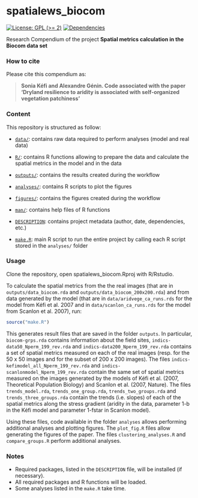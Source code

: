
<!-- README.md is generated from README.Rmd. Please edit that file -->

# spatialews_biocom

<!-- badges: start -->

[![License: GPL (\>=
2)](https://img.shields.io/badge/License-GPL%20%28%3E%3D%202%29-blue.svg)](https://choosealicense.com/licenses/gpl-2.0/)
[![Dependencies](https://img.shields.io/badge/dependencies-2/94-green?style=flat)](#)
<!-- badges: end -->

Research Compendium of the project **Spatial metrics calculation in the
Biocom data set**

### How to cite

Please cite this compendium as:

> **Sonia Kéfi and Alexandre Génin. Code associated with the paper
> ‘Dryland resilience to aridity is associated with self-organized
> vegetation patchiness’**

### Content

This repository is structured as follow:

- [`data/`](https://github.com/skefi/spatialews_biocom/tree/master/raw-data):
  contains raw data required to perform analyses (model and real data)

- [`R/`](https://github.com/skefi/spatialews_biocom/tree/master/R):
  contains R functions allowing to prepare the data and calculate the
  spatial metrics in the model and in the data

- [`outputs/`](https://github.com/skefi/spatialews_biocom/tree/master/outputs):
  contains the results created during the workflow

- [`analyses/`](https://github.com/skefi/spatialews_biocom/tree/master/analyses/):
  contains R scripts to plot the figures

- [`figures/`](https://github.com/skefi/spatialews_biocom/tree/master/figures):
  contains the figures created during the workflow

- [`man/`](https://github.com/skefi/spatialews_biocom/tree/master/man):
  contains help files of R functions

- [`DESCRIPTION`](https://github.com/skefi/spatialews_biocom/tree/master/DESCRIPTION):
  contains project metadata (author, date, dependencies, etc.)

- [`make.R`](https://github.com/skefi/spatialews_biocom/tree/master/make.R):
  main R script to run the entire project by calling each R script
  stored in the `analyses/` folder

### Usage

Clone the repository, open spatialews_biocom.Rproj with R/Rstudio.

To calculate the spatial metrics from the the real images (that are in
`outputs/data_biocom.rda` and `outputs/data_biocom_200x200.rda`) and
from data generated by the model (that are in
`data/aridvege_ca_runs.rds` for the model from Kéfi et al. 2007 and in
`data/scanlon_ca_runs.rds` for the model from Scanlon et al. 2007), run:

``` r
source("make.R")
```

This generates result files that are saved in the folder `outputs`. In
particular, `biocom-grps.rda` contains information about the field
sites, `indics-data50_Nperm_199_rev.rda` and
`indics-data200_Nperm_199_rev.rda` contains a set of spatial metrics
measured on each of the real images (resp. for the 50 x 50 images and
for the subset of 200 x 200 images). The files
`indics-kefimodel_all_Nperm_199_rev.rda` and
`indics-scanlonmodel_Nperm_199_rev.rda` contain the same set of spatial
metrics measured on the images generated by the models of Kéfi et
al. (2007, Theoretical Population Biology) and Scanlon et al. (2007,
Nature). The files `trends_model.rda`, `trends_one_group.rda`,
`trends_two_groups.rda` and `trends_three_groups.rda` contain the trends
(i.e. slopes) of each of the spatial metrics along the stress gradient
(aridity in the data, parameter 1-b in the Kéfi model and parameter
1-fstar in Scanlon model).

Using these files, code available in the folder `analyses` allows
performing additional analyses and plotting figures. The `plot_fig.R`
files allow generating the figures of the paper. The files
`clustering_analyses.R` and `compare_groups.R` perform additional
analyses.

### Notes

- Required packages, listed in the `DESCRIPTION` file, will be installed
  (if necessary).
- All required packages and R functions will be loaded.
- Some analyses listed in the `make.R` take time.
